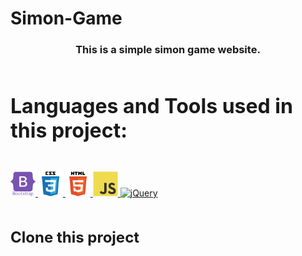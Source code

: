 # Simon-Game
<h3 align="center">This is a simple simon game website.</h3>


<p align="left">
</p>

<h3 align="left"style="display:inline-block; font-size:2rem;">Languages and Tools used in this project:</h3>
<p align="left"> <a href="https://getbootstrap.com" target="_blank" rel="noreferrer"> <img src="https://raw.githubusercontent.com/devicons/devicon/master/icons/bootstrap/bootstrap-plain-wordmark.svg" alt="bootstrap" width="40" height="40"/> </a> <a href="https://www.w3schools.com/css/" target="_blank" rel="noreferrer"> <img src="https://raw.githubusercontent.com/devicons/devicon/master/icons/css3/css3-original-wordmark.svg" alt="css3" width="40" height="40"/> </a> <a href="https://www.w3.org/html/" target="_blank" rel="noreferrer"> <img src="https://raw.githubusercontent.com/devicons/devicon/master/icons/html5/html5-original-wordmark.svg" alt="html5" width="40" height="40"/> </a> <a href="https://developer.mozilla.org/en-US/docs/Web/JavaScript" target="_blank" rel="noreferrer"> <img src="https://raw.githubusercontent.com/devicons/devicon/master/icons/javascript/javascript-original.svg" alt="javascript" width="40" height="40"/> </a>
<a href="https://jquery.com/" target="_blank" rel="noreferrer"><img src="https://www.google.com/url?sa=i&url=https%3A%2F%2Fgithub.com%2Fjquery&psig=AOvVaw17TUOPjmSNRdDfnkRgWhcx&ust=1652983702594000&source=images&cd=vfe&ved=0CAwQjRxqFwoTCLDs76TS6fcCFQAAAAAdAAAAABAI" alt="jQuery" width="40" height="40"/></a></p>
<a herf="https://github.com/AnshuSarkarANX/Simon-Game.git"><h3 align="left" style="display:inline-block; font-size:1.5rem;">Clone this project</h3></a>

